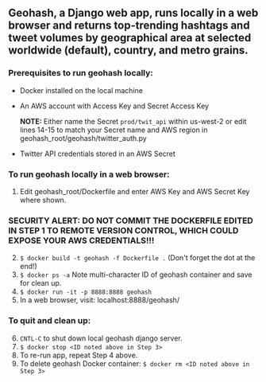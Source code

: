 ## Geohash, a Django web app, runs locally in a web browser and returns top-trending hashtags and tweet volumes by geographical area at selected worldwide (default), country, and metro grains.

### Prerequisites to run geohash locally:

* Docker installed on the local machine
* An AWS account with Access Key and Secret Access Key

   **NOTE:** Either name the Secret `prod/twit_api` within us-west-2 or edit lines 14-15 to match your Secret name and AWS region in geohash_root/geohash/twitter_auth.py
* Twitter API credentials stored in an AWS Secret

### To run geohash locally in a web browser:
1) Edit geohash_root/Dockerfile and enter AWS Key and AWS Secret Key where shown.
### **SECURITY ALERT:** DO NOT COMMIT THE DOCKERFILE EDITED IN STEP 1 TO REMOTE VERSION CONTROL, WHICH COULD EXPOSE YOUR AWS CREDENTIALS!!!
2) `$ docker build -t geohash -f Dockerfile .` (Don't forget the dot at the end!)
3) `$ docker ps -a` Note multi-character ID of geohash container and save for clean up.
4) `$ docker run -it -p 8888:8888 geohash`
5) In a web browser, visit: localhost:8888/geohash/

### To quit and clean up:
6) `CNTL-C` to shut down local geohash django server.
7) `$ docker stop <ID noted above in Step 3>`
8) To re-run app, repeat Step 4 above.
9) To delete geohash Docker container: `$ docker rm <ID noted above in Step 3>`
